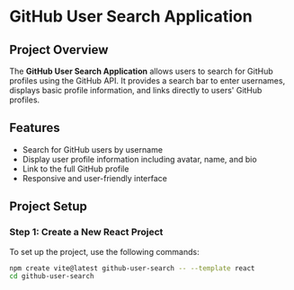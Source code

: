 # GitHub User Search Application

## Project Overview
The **GitHub User Search Application** allows users to search for GitHub profiles using the GitHub API. It provides a search bar to enter usernames, displays basic profile information, and links directly to users' GitHub profiles.

## Features
- Search for GitHub users by username
- Display user profile information including avatar, name, and bio
- Link to the full GitHub profile
- Responsive and user-friendly interface

## Project Setup

### Step 1: Create a New React Project
To set up the project, use the following commands:

```bash
npm create vite@latest github-user-search -- --template react
cd github-user-search
